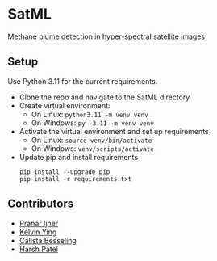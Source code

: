 # SatML
Methane plume detection in hyper-spectral satellite images

## Setup
Use Python 3.11 for the current requirements.
- Clone the repo and navigate to the SatML directory
- Create virtual environment:
  - On Linux: `python3.11 -m venv venv`
  - On Windows: `py -3.11 -m venv venv`
- Activate the virtual environment and set up requirements
  - On Linux: `source venv/bin/activate`
  - On Windows: `venv/scripts/activate`
- Update pip and install requirements
  ```
  pip install --upgrade pip
  pip install -r requirements.txt
  ```

## Contributors
- [Prahar Ijner](https://github.com/pijner)
- [Kelvin Ying](https://github.com/KelvYing)
- [Calista Besseling](https://github.com/CalistaBesseling)
- [Harsh Patel](https://github.com/hpatel0816)
